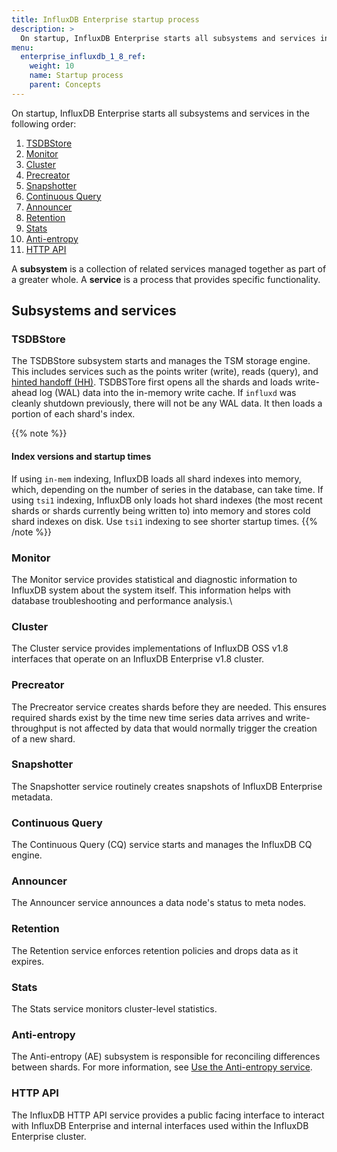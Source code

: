 ```yaml
---
title: InfluxDB Enterprise startup process
description: >
  On startup, InfluxDB Enterprise starts all subsystems and services in a deterministic order.
menu:
  enterprise_influxdb_1_8_ref:
    weight: 10
    name: Startup process
    parent: Concepts
---
```


On startup, InfluxDB Enterprise starts all subsystems and services in the following order:

1. [TSDBStore](#tsdbstore)
2. [Monitor](#monitor)
3. [Cluster](#cluster)
4. [Precreator](#precreator)
5. [Snapshotter](#snapshotter)
6. [Continuous Query](#continuous-query)
7. [Announcer](#announcer)
8. [Retention](#retention)
9. [Stats](#stats)
10. [Anti-entropy](#anti-entropy)
11. [HTTP API](#http-api)

A **subsystem** is a collection of related services managed together as part of a greater whole.
A **service** is a process that provides specific functionality.

## Subsystems and services

### TSDBStore
The TSDBStore subsystem starts and manages the TSM storage engine.
This includes services such as the points writer (write), reads (query),
and [hinted handoff (HH)](/enterprise_influxdb/v1.8/concepts/clustering/#hinted-handoff).
TSDBSTore first opens all the shards and loads write-ahead log (WAL) data into the in-memory write cache.
If `influxd` was cleanly shutdown previously, there will not be any WAL data.
It then loads a portion of each shard's index.

{{% note %}}
#### Index versions and startup times
If using `in-mem` indexing, InfluxDB loads all shard indexes into memory, which,
depending on the number of series in the database, can take time.
If using `tsi1` indexing, InfluxDB only loads hot shard indexes
(the most recent shards or shards currently being written to) into memory and
stores cold shard indexes on disk.
Use `tsi1` indexing to see shorter startup times.
{{% /note %}}

### Monitor
The Monitor service provides statistical and diagnostic information to InfluxDB system about the system itself.
This information helps with database troubleshooting and performance analysis.\

### Cluster
The Cluster service provides implementations of InfluxDB OSS v1.8 interfaces
that operate on an InfluxDB Enterprise v1.8 cluster.

### Precreator
The Precreator service creates shards before they are needed.
This ensures required shards exist by the time new time series data arrives and write-throughput
is not affected by data that would normally trigger the creation of a new shard.

### Snapshotter
The Snapshotter service routinely creates snapshots of InfluxDB Enterprise metadata.

### Continuous Query
The Continuous Query (CQ) service starts and manages the InfluxDB CQ engine.

### Announcer
The Announcer service announces a data node's status to meta nodes.

### Retention
The Retention service enforces retention policies and drops data as it expires.

### Stats
The Stats service monitors cluster-level statistics.

### Anti-entropy
The Anti-entropy (AE) subsystem is responsible for reconciling differences between shards.
For more information, see [Use the Anti-entropy service](/enterprise_influxdb/v1.8/administration/anti-entropy/).

### HTTP API
The InfluxDB HTTP API service provides a public facing interface to interact with
InfluxDB Enterprise and internal interfaces used within the InfluxDB Enterprise cluster.


